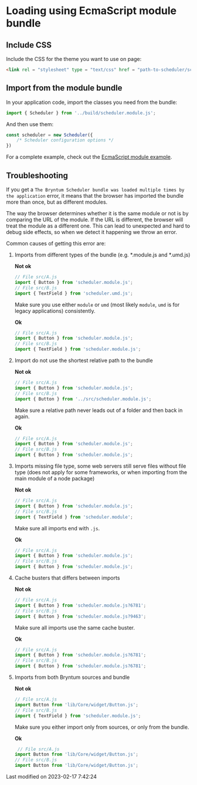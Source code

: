 # Loading using EcmaScript module bundle

## Include CSS

Include the CSS for the theme you want to use on page:

```html
<link rel = "stylesheet" type = "text/css" href = "path-to-scheduler/scheduler.[theme].css" data-bryntum-theme>
```

## Import from the module bundle

In your application code, import the classes you need from the bundle:

```javascript
import { Scheduler } from '../build/scheduler.module.js';
```

And then use them:

```javascript
const scheduler = new Scheduler({
    /* Scheduler configuration options */
})
```

For a complete example, check out the <a href="../examples/esmodule/" target="_blank">EcmaScript module example</a>.

## Troubleshooting

If you get a `The Bryntum Scheduler bundle was loaded multiple times by the application` error, it means that
the browser has imported the bundle more than once, but as different modules. 

The way the browser determines whether it is the same module or not is by comparing the URL of the module. If the URL is 
different, the browser will treat the module as a different one. This can lead to unexpected and hard to debug side
effects, so when we detect it happening we throw an error.

Common causes of getting this error are:

1. Imports from different types of the bundle (e.g. *.module.js and *.umd.js)

   **Not ok**

   ```javascript
   // File src/A.js
   import { Button } from 'scheduler.module.js';
   // File src/B.js
   import { TextField } from 'scheduler.umd.js';
   ```

   Make sure you use either `module` or `umd` (most likely `module`, `umd` is for legacy applications) consistently.

   **Ok**

   ```javascript
   // File src/A.js
   import { Button } from 'scheduler.module.js';
   // File src/B.js
   import { TextField } from 'scheduler.module.js';
   ```

2. Import do not use the shortest relative path to the bundle

   **Not ok**

   ```javascript
   // File src/A.js
   import { Button } from 'scheduler.module.js';
   // File src/B.js
   import { Button } from '../src/scheduler.module.js';
   ```

   Make sure a relative path never leads out of a folder and then back in again.

   **Ok**

   ```javascript
   // File src/A.js
   import { Button } from 'scheduler.module.js';
   // File src/B.js
   import { Button } from 'scheduler.module.js';
   ```

3. Imports missing file type, some web servers still serve files without file type (does not apply for some frameworks, 
   or when importing from the main module of a node package)

   **Not ok**

   ```javascript
   // File src/A.js
   import { Button } from 'scheduler.module.js';
   // File src/B.js
   import { TextField } from 'scheduler.module';
   ```

   Make sure all imports end with `.js`.

   **Ok**

   ```javascript
   // File src/A.js
   import { Button } from 'scheduler.module.js';
   // File src/B.js
   import { Button } from 'scheduler.module.js';
   ```

4. Cache busters that differs between imports

   **Not ok**

   ```javascript
   // File src/A.js
   import { Button } from 'scheduler.module.js?6781';
   // File src/B.js
   import { Button } from 'scheduler.module.js?9463';
   ```

   Make sure all imports use the same cache buster.

   **Ok**

   ```javascript
   // File src/A.js
   import { Button } from 'scheduler.module.js?6781';
   // File src/B.js
   import { Button } from 'scheduler.module.js?6781';
   ```

5. Imports from both Bryntum sources and bundle

   **Not ok**

   ```javascript
   // File src/A.js
   import Button from 'lib/Core/widget/Button.js';
   // File src/B.js
   import { TextField } from 'scheduler.module.js';
   ```

   Make sure you either import only from sources, or only from the bundle.

   **Ok**

   ```javascript
    // File src/A.js
   import Button from 'lib/Core/widget/Button.js';
   // File src/B.js
   import Button from 'lib/Core/widget/Button.js';
   ```


<p class="last-modified">Last modified on 2023-02-17 7:42:24</p>